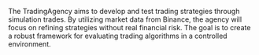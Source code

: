 The TradingAgency aims to develop and test trading strategies through simulation trades. By utilizing market data from Binance, the agency will focus on refining strategies without real financial risk. The goal is to create a robust framework for evaluating trading algorithms in a controlled environment.